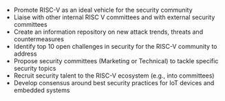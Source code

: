 - Promote RISC-V as an ideal vehicle for the security community
- Liaise with other internal RISC V committees and with external security committees
- Create an information repository on new attack trends, threats and countermeasures
- Identify top 10 open challenges in security for the RISC-V community to address
- Propose security committees (Marketing or Technical) to tackle specific security topics
- Recruit security talent to the RISC-V ecosystem (e.g., into committees)
- Develop consensus around best security practices for IoT devices and embedded systems
